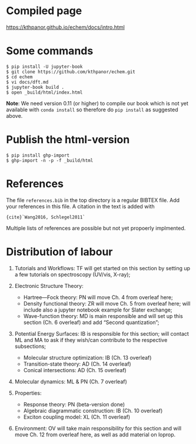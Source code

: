 # Compiled page
https://kthpanor.github.io/echem/docs/intro.html

# Some commands

```
$ pip install -U jupyter-book
$ git clone https://github.com/kthpanor/echem.git
$ cd echem
$ vi docs/dft.md
$ jupyter-book build .
$ open _build/html/index.html
```

**Note**: We need version 0.11 (or higher) to compile our book which is not yet available with `conda install` so therefore do `pip install` as suggested above.

# Publish the html-version

```
$ pip install ghp-import
$ ghp-import -n -p -f _build/html
```

# References
The file `references.bib` in the top directory is a regular BIBTEX file. Add your references in this file. A citation in the text is added with

```
{cite}`Wang2016, Schlegel2011`
```

Multiple lists of references are possible but not yet propoerly implmented.


# Distribution of labour

1. Tutorials and Workflows: TF will get started on this section by setting up a few tutorials on spectroscopy (UV/vis, X-ray);

2. Electronic Structure Theory:
    -  Hartree—Fock theory: PN will move Ch. 4 from overleaf here;
    -  Density functional theory: ZR will move Ch. 5 from overleaf here; will include also a jupyter notebook example for Slater exchange;
    -  Wave-function theory: MD is main responsible and will set up this section (Ch. 6 overleaf) and add “Second quantization”;


3. Potential Energy Surfaces: IB is responsible for this section; will contact ML and MA to ask if they wish/can contribute to the respective subsections;
    -  Molecular structure optimization: IB (Ch. 13 overleaf)
    -  Transition-state theory: AD (Ch. 14 overleaf)
    -  Conical intersections: AD (Ch. 15 overleaf)

4. Molecular dynamics: ML & PN (Ch. 7 overleaf)

5. Properties:
    - Response theory: PN (beta-version done)
    - Algebraic diagrammatic construction: IB (Ch. 10 overleaf)
    - Exciton coupling model: XL (Ch. 11 overleaf)

6. Environment: OV will take main responsibility for this section and will move Ch. 12 from overleaf here, as well as add material on loprop.
